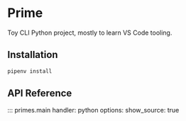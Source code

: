 # Prime

Toy CLI Python project, mostly to learn VS Code tooling.

## Installation

```bash
pipenv install
```

## API Reference

::: primes.main
    handler: python
    options:
        show_source: true
